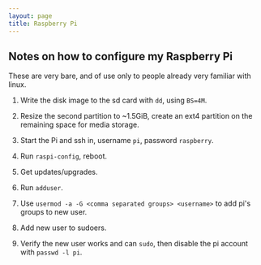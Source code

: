 ```yaml
---
layout: page
title: Raspberry Pi
---
```


Notes on how to configure my Raspberry Pi
-----------------------------------------

These are very bare, and of use only to people already very familiar with linux.

1. Write the disk image to the sd card with `dd`, using `BS=4M`.

2. Resize the second partition to ~1.5GiB, create an ext4 partition on the
remaining space for media storage.

3. Start the Pi and ssh in, username `pi`, password `raspberry`.

4. Run `raspi-config`, reboot.

5. Get updates/upgrades.

6. Run `adduser`.

7. Use `usermod -a -G <comma separated groups> <username>` to add pi's groups
   to new user.

8. Add new user to sudoers.

9. Verify the new user works and can `sudo`, then disable the pi account with
   `passwd -l pi`.
